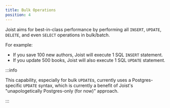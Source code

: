 ```yaml
---
title: Bulk Operations
position: 4
---
```


Joist aims for best-in-class performance by performing all `INSERT`, `UPDATE`, `DELETE`, and even `SELECT` operations in bulk/batch.

For example:

- If you save 100 new authors, Joist will execute 1 SQL `INSERT` statement.
- If you update 500 books, Joist will also execute 1 SQL `UPDATE` statement.

:::info

This capability, especially for bulk `UPDATE`s, currently uses a Postgres-specific `UPDATE` syntax, which is currently a benefit of Joist's "unapologetically Postgres-only (for now)" approach.

:::
